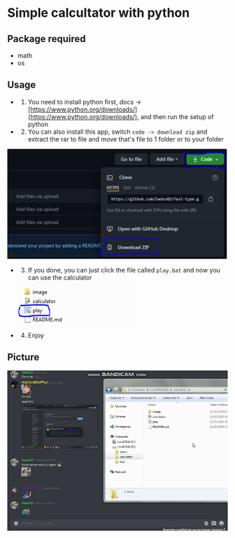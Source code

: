 # Simple calcultator with python

## Package required
- math
- os

## Usage
- 1. You need to install python first, docs -> [https://www.python.org/downloads/](https://www.python.org/downloads/), and then run the setup of python
- 2. You can also install this app, switch `code -> download zip` and extract the rar to file and move that's file to 1 folder or to your folder

<img src="./image/github.jpg" alt="iniGambar">

- 3. If you done, you can just click the file called `play.bat` and now you can use the calculator

    <img src="./image/gambar.PNG" alt="iniGambar">

- 4. Enjoy 

## Picture

<img src="./image/idk.gif" alt="image">
